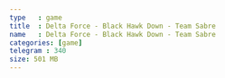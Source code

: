```yaml
---
type   : game
title  : Delta Force - Black Hawk Down - Team Sabre
name   : Delta Force - Black Hawk Down - Team Sabre
categories: [game]
telegram : 340
size: 501 MB
---
```



